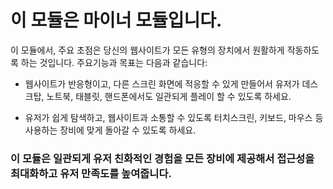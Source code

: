 # 이 모듈은 마이너 모듈입니다.

이 모듈에서, 주요 초점은 당신의 웹사이트가 모든 유형의 장치에서 원활하게 작동하도록 하는 것입니다. 주요기능과 목표는 다음과 같습니다:

- 웹사이트가 반응형이고, 다른 스크린 화면에 적응할 수 있게 만들어서 유저가 데스크탑, 노트북, 태블릿, 핸드폰에서도 일관되게 플레이 할 수 있도록 하세요.

- 유저가 쉽게 탐색하고, 웹사이트과 소통할 수 있도록 터치스크린, 키보드, 마우스 등 사용하는 장비에 맞게 돌아갈 수 있도록 하세요.

### 이 모듈은 일관되게 유저 친화적인 경험을 모든 장비에 제공해서 접근성을 최대화하고 유저 만족도를 높여줍니다.